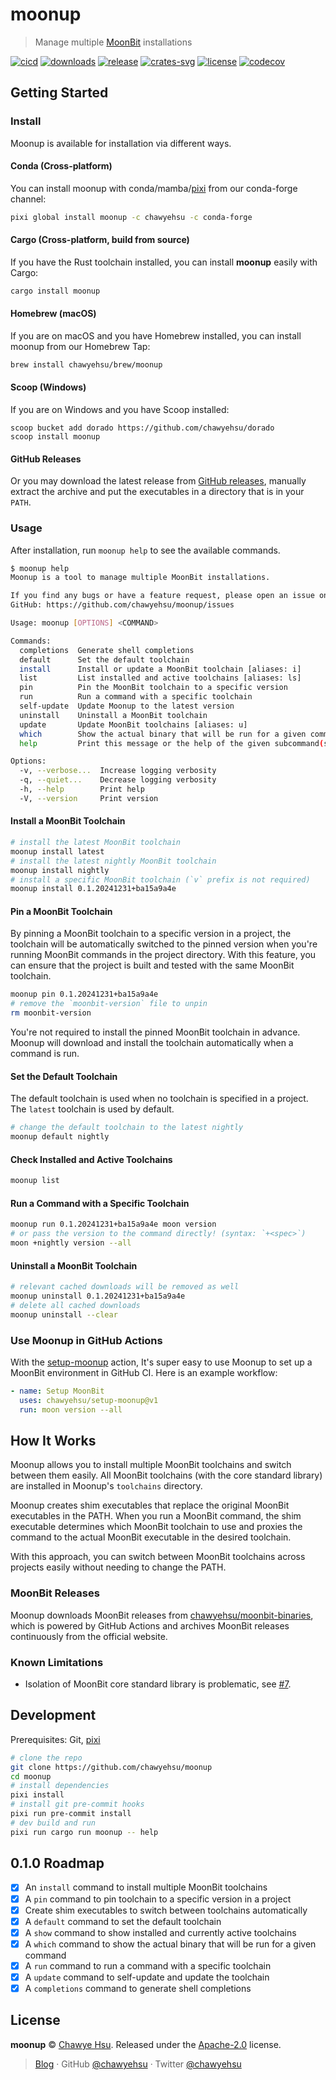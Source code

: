 # moonup

> Manage multiple [MoonBit] installations

[![cicd][cicd-badge]][cicd]
[![downloads][downloads-badge]][releases]
[![release][release-badge]][releases]
[![crates-svg]][crates-url]
[![license][license-badge]](LICENSE)
[![codecov][codecov-badge]][codecov]

## Getting Started

### Install

Moonup is available for installation via different ways.

#### Conda (Cross-platform)

You can install moonup with conda/mamba/[pixi] from our conda-forge channel:

```sh
pixi global install moonup -c chawyehsu -c conda-forge
```

#### Cargo (Cross-platform, build from source)

If you have the Rust toolchain installed, you can install **moonup** easily with Cargo:

```sh
cargo install moonup
```

#### Homebrew (macOS)

If you are on macOS and you have Homebrew installed, you can install moonup from our Homebrew Tap:

```zsh
brew install chawyehsu/brew/moonup
```

#### Scoop (Windows)

If you are on Windows and you have Scoop installed:

```pwsh
scoop bucket add dorado https://github.com/chawyehsu/dorado
scoop install moonup
```

#### GitHub Releases

Or you may download the latest release from [GitHub releases][releases],
manually extract the archive and put the executables in a directory that is in your `PATH`.

### Usage

After installation, run `moonup help` to see the available commands.

```sh
$ moonup help
Moonup is a tool to manage multiple MoonBit installations.

If you find any bugs or have a feature request, please open an issue on
GitHub: https://github.com/chawyehsu/moonup/issues

Usage: moonup [OPTIONS] <COMMAND>

Commands:
  completions  Generate shell completions
  default      Set the default toolchain
  install      Install or update a MoonBit toolchain [aliases: i]
  list         List installed and active toolchains [aliases: ls]
  pin          Pin the MoonBit toolchain to a specific version
  run          Run a command with a specific toolchain
  self-update  Update Moonup to the latest version
  uninstall    Uninstall a MoonBit toolchain
  update       Update MoonBit toolchains [aliases: u]
  which        Show the actual binary that will be run for a given command
  help         Print this message or the help of the given subcommand(s)

Options:
  -v, --verbose...  Increase logging verbosity
  -q, --quiet...    Decrease logging verbosity
  -h, --help        Print help
  -V, --version     Print version
```

#### Install a MoonBit Toolchain

```sh
# install the latest MoonBit toolchain
moonup install latest
# install the latest nightly MoonBit toolchain
moonup install nightly
# install a specific MoonBit toolchain (`v` prefix is not required)
moonup install 0.1.20241231+ba15a9a4e
```

#### Pin a MoonBit Toolchain

By pinning a MoonBit toolchain to a specific version in a project, the toolchain
will be automatically switched to the pinned version when you're running MoonBit
commands in the project directory. With this feature, you can ensure that the
project is built and tested with the same MoonBit toolchain.

```sh
moonup pin 0.1.20241231+ba15a9a4e
# remove the `moonbit-version` file to unpin
rm moonbit-version
```

You're not required to install the pinned MoonBit toolchain in advance. Moonup
will download and install the toolchain automatically when a command is run.

#### Set the Default Toolchain

The default toolchain is used when no toolchain is specified in a project. The
`latest` toolchain is used by default.

```sh
# change the default toolchain to the latest nightly
moonup default nightly
```

#### Check Installed and Active Toolchains

```sh
moonup list
```

#### Run a Command with a Specific Toolchain

```sh
moonup run 0.1.20241231+ba15a9a4e moon version
# or pass the version to the command directly! (syntax: `+<spec>`)
moon +nightly version --all
```

#### Uninstall a MoonBit Toolchain

```sh
# relevant cached downloads will be removed as well
moonup uninstall 0.1.20241231+ba15a9a4e
# delete all cached downloads
moonup uninstall --clear
```

### Use Moonup in GitHub Actions

With the [setup-moonup] action, It's super easy to use Moonup to set up a
MoonBit environment in GitHub CI. Here is an example workflow:

```yaml
- name: Setup MoonBit
  uses: chawyehsu/setup-moonup@v1
  run: moon version --all
```

## How It Works

Moonup allows you to install multiple MoonBit toolchains and switch between
them easily. All MoonBit toolchains (with the core standard library) are
installed in Moonup's `toolchains` directory.

Moonup creates shim executables that replace the original MoonBit
executables in the PATH. When you run a MoonBit command, the shim
executable determines which MoonBit toolchain to use and proxies the
command to the actual MoonBit executable in the desired toolchain.

With this approach, you can switch between MoonBit toolchains across
projects easily without needing to change the PATH.

### MoonBit Releases

Moonup downloads MoonBit releases from [chawyehsu/moonbit-binaries],
which is powered by GitHub Actions and archives MoonBit releases
continuously from the official website.

### Known Limitations

- Isolation of MoonBit core standard library is problematic, see [#7].

## Development

Prerequisites: Git, [pixi]

```sh
# clone the repo
git clone https://github.com/chawyehsu/moonup
cd moonup
# install dependencies
pixi install
# install git pre-commit hooks
pixi run pre-commit install
# dev build and run
pixi run cargo run moonup -- help
```

## 0.1.0 Roadmap

- [x] An `install` command to install multiple MoonBit toolchains
- [x] A `pin` command to pin toolchain to a specific version in a project
- [x] Create shim executables to switch between toolchains automatically
- [x] A `default` command to set the default toolchain
- [x] A `show` command to show installed and currently active toolchains
- [x] A `which` command to show the actual binary that will be run for a given command
- [x] A `run` command to run a command with a specific toolchain
- [x] A `update` command to self-update and update the toolchain
- [x] A `completions` command to generate shell completions

## License

**moonup** © [Chawye Hsu](https://github.com/chawyehsu). Released under the [Apache-2.0](LICENSE) license.

> [Blog](https://chawyehsu.com) · GitHub [@chawyehsu](https://github.com/chawyehsu) · Twitter [@chawyehsu](https://twitter.com/chawyehsu)

[MoonBit]: https://www.moonbitlang.com/
[cicd-badge]: https://img.shields.io/github/actions/workflow/status/chawyehsu/moonup/cicd.yml?style=flat&logo=github&logoColor=FFFFFF&colorA=0B031E&colorB=9E1084
[cicd]: https://github.com/chawyehsu/moonup/actions/workflows/cicd.yml
[release-badge]: https://img.shields.io/github/v/release/chawyehsu/moonup?style=flat&logo=semanticrelease&logoColor=FFFFFF&colorA=0B031E&colorB=9E1084
[releases]: https://github.com/chawyehsu/moonup/releases/latest
[crates-svg]: https://img.shields.io/crates/v/moonup.svg?style=flat&logo=rust&logoColor=FFFFFF&colorA=0B031E&colorB=9E1084
[codecov-badge]: https://img.shields.io/codecov/c/gh/chawyehsu/moonup?style=flat&logo=codecov&logoColor=FFFFFF&colorA=0B031E&colorB=9E1084
[codecov]: https://codecov.io/github/chawyehsu/moonup
[crates-url]: https://crates.io/crates/moonup
[license-badge]: https://img.shields.io/github/license/chawyehsu/moonup?style=flat&logo=spdx&logoColor=FFFFFF&colorA=0B031E&colorB=9E1084
[downloads-badge]: https://img.shields.io/github/downloads/chawyehsu/moonup/total?style=flat&logo=github&logoColor=FFFFFF&colorA=0B031E&colorB=9E1084
[pixi]: https://pixi.sh
[setup-moonup]: https://github.com/chawyehsu/setup-moonup
[chawyehsu/moonbit-binaries]: https://github.com/chawyehsu/moonbit-binaries
[#7]: https://github.com/chawyehsu/moonup/issues/7
